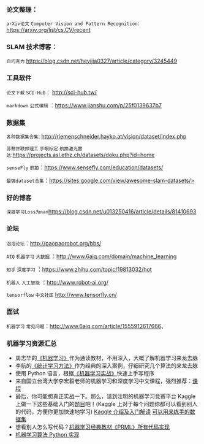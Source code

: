 ### 论文整理：
`arXiv论文` `Computer Vision and Pattern Recognition`: https://arxiv.org/list/cs.CV/recent

### SLAM 技术博客：
`白巧克力` <https://blog.csdn.net/heyijia0327/article/category/3245449>

### 工具软件
`论文下载`  `SCI-Hub`： http://sci-hub.tw/

`markdown` `公式编辑` ：<https://www.jianshu.com/p/25f0139637b7>

### 数据集
`各种数据集合集`:  http://riemenschneider.hayko.at/vision/dataset/index.php

`苏黎世联邦理工` `手眼标定`  `航拍激光雷达`:https://projects.asl.ethz.ch/datasets/doku.php?id=home

`senseFly` `航拍`：https://www.sensefly.com/education/datasets/

`最强dataset合集`：https://sites.google.com/view/awesome-slam-datasets/>

### 好的博客

`深度学习Loss为nan`<https://blog.csdn.net/u013250416/article/details/81410693>

### 论坛

`泡泡论坛`：<http://paopaorobot.org/bbs/>

`AIQ` `机器学习` `大数据` ：<http://www.6aiq.com/domain/machine_learning>

`知乎` `深度学习` ：<https://www.zhihu.com/topic/19813032/hot>

`机器人` `人工智能` ：<http://www.robot-ai.org/>

`tensorflow` `中文社区` <http://www.tensorfly.cn/>

### 面试

`机器学习` `常见问题`：<http://www.6aiq.com/article/1555912617666>、

### 机器学习资源汇总

- 周志华的[《机器学习》](http://www.6aiq.com/forward?goto=https%3A%2F%2Flink.juejin.im%2F%3Ftarget%3Dhttps%3A%2F%2Fpan.baidu.com%2Fs%2F1hscnaQC)作为通读教材，不用深入，大概了解机器学习来龙去脉
- 李航的[《统计学习方法》](http://www.6aiq.com/forward?goto=https%3A%2F%2Flink.juejin.im%2F%3Ftarget%3Dhttps%3A%2F%2Fpan.baidu.com%2Fs%2F1dF2b4jf)作为经典的深入案例，仔细研究几个算法的来龙去脉
- 使用 Python 语言，根据[《机器学习实战》](http://www.6aiq.com/forward?goto=https%3A%2F%2Flink.juejin.im%2F%3Ftarget%3Dhttps%3A%2F%2Fpan.baidu.com%2Fs%2F1gfzV7PL)快速上手写程序
- 来自国立台湾大学李宏毅老师的机器学习和深度学习中文课程，强烈推荐：[课程](http://www.6aiq.com/forward?goto=https%3A%2F%2Flink.juejin.im%2F%3Ftarget%3Dhttp%3A%2F%2Fspeech.ee.ntu.edu.tw%2F%257Etlkagk%2Fcourses.html)
- 最后，你可能想真正实战一下。那么，请到注明的机器学习竞赛平台 Kaggle 上做一下这些基础入门的[题目](http://www.6aiq.com/forward?goto=https%3A%2F%2Flink.juejin.im%2F%3Ftarget%3Dhttps%3A%2F%2Fwww.kaggle.com%2Fcompetitions%3FsortBy%3Ddeadline%26group%3Dall%26page%3D1%26pageSize%3D20%26segment%3DgettingStarted)吧！(Kaggle 上对于每个问题你都可以看到别人的代码，方便你更加快速地学习)  [Kaggle 介绍及入门解读](http://www.6aiq.com/forward?goto=https%3A%2F%2Flink.juejin.im%2F%3Ftarget%3Dhttps%3A%2F%2Fzhuanlan.zhihu.com%2Fp%2F25686876) [可以用来练手的数据集](http://www.6aiq.com/forward?goto=https%3A%2F%2Flink.juejin.im%2F%3Ftarget%3Dhttps%3A%2F%2Fwww.kaggle.com%2Fannavictoria%2Fml-friendly-public-datasets%2Fnotebook)
- 想看别人怎么写代码？[机器学习经典教材《PRML》所有代码实现](http://www.6aiq.com/forward?goto=https%3A%2F%2Flink.juejin.im%2F%3Ftarget%3Dhttps%3A%2F%2Fgithub.com%2Fctgk%2FPRML)
- [机器学习算法 Python 实现](http://www.6aiq.com/forward?goto=https%3A%2F%2Flink.juejin.im%2F%3Ftarget%3Dhttps%3A%2F%2Fgithub.com%2Flawlite19%2FMachineLearning_Python)

